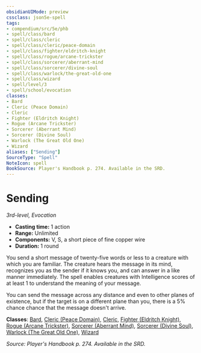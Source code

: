 ```yaml
---
obsidianUIMode: preview
cssclass: json5e-spell
tags:
- compendium/src/5e/phb
- spell/class/bard
- spell/class/cleric
- spell/class/cleric/peace-domain
- spell/class/fighter/eldritch-knight
- spell/class/rogue/arcane-trickster
- spell/class/sorcerer/aberrant-mind
- spell/class/sorcerer/divine-soul
- spell/class/warlock/the-great-old-one
- spell/class/wizard
- spell/level/3
- spell/school/evocation
classes:
- Bard
- Cleric (Peace Domain)
- Cleric
- Fighter (Eldritch Knight)
- Rogue (Arcane Trickster)
- Sorcerer (Aberrant Mind)
- Sorcerer (Divine Soul)
- Warlock (The Great Old One)
- Wizard
aliases: ["Sending"]
SourceType: "Spell"
NoteIcon: spell
BookSource: Player's Handbook p. 274. Available in the SRD.
---
```

# Sending
*3rd-level, Evocation*  

- **Casting time:** 1 action
- **Range:** Unlimited
- **Components:** V, S, a short piece of fine copper wire
- **Duration:** 1 round

You send a short message of twenty-five words or less to a creature with which you are familiar. The creature hears the message in its mind, recognizes you as the sender if it knows you, and can answer in a like manner immediately. The spell enables creatures with Intelligence scores of at least 1 to understand the meaning of your message.

You can send the message across any distance and even to other planes of existence, but if the target is on a different plane than you, there is a 5% chance chance that the message doesn't arrive.

**Classes**: [Bard](/2-Mechanics/CLI/classes/bard.md), [Cleric (Peace Domain)](/2-Mechanics/CLI/classes/cleric-peace-domain-tce.md), [Cleric](/2-Mechanics/CLI/classes/cleric.md), [Fighter (Eldritch Knight)](/2-Mechanics/CLI/classes/fighter-eldritch-knight.md), [Rogue (Arcane Trickster)](/2-Mechanics/CLI/classes/rogue-arcane-trickster.md), [Sorcerer (Aberrant Mind)](/2-Mechanics/CLI/classes/sorcerer-aberrant-mind-tce.md), [Sorcerer (Divine Soul)](/2-Mechanics/CLI/classes/sorcerer-divine-soul-xge.md), [Warlock (The Great Old One)](/2-Mechanics/CLI/classes/warlock-the-great-old-one.md), [Wizard](/2-Mechanics/CLI/classes/wizard.md)

*Source: Player's Handbook p. 274. Available in the SRD.*